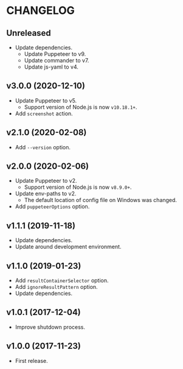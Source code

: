 # CHANGELOG

## Unreleased

- Update dependencies.
  - Update Puppeteer to v9.
  - Update commander to v7.
  - Update js-yaml to v4.


## v3.0.0 (2020-12-10)

- Update Puppeteer to v5.
  - Support version of Node.js is now `v10.18.1+`.
- Add `screenshot` action.


## v2.1.0 (2020-02-08)

- Add `--version` option.


## v2.0.0 (2020-02-06)

- Update Puppeteer to v2.
  - Support version of Node.js is now `v8.9.0+`.
- Update env-paths to v2.
  - The default location of config file on Windows was changed.
- Add `puppeteerOptions` option.


## v1.1.1 (2019-11-18)

- Update dependencies.
- Update around development environment.


## v1.1.0 (2019-01-23)

- Add `resultContainerSelector` option.
- Add `ignoreResultPattern` option.
- Update dependencies.


## v1.0.1 (2017-12-04)

- Improve shutdown process.


## v1.0.0 (2017-11-23)

- First release.
